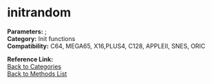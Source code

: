 # initrandom

**Parameters:** ;  
**Category:** Init functions  
**Compatibility:** C64, MEGA65, X16,PLUS4, C128, APPLEII, SNES, ORIC  

**Reference Link:**  
[Back to Categories](../categories/init_functions.md)  
[Back to Methods List](../../SUMMARY.md)
